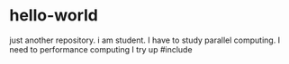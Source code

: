 # hello-world
just another repository.
i am student.
I have to study parallel computing.
I need to performance computing
I try up
#include <boinc>
  
